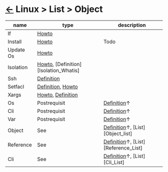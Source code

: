 <head><link rel="stylesheet" href="../../../md.css"/><script src="../../../md.js"></script></head>

[//]: #(Reference)
[Repo_Readme]:    ../README.md
[Install_Howto]:   ../howto/install_howto.md
[If_Howto]:        ../howto/if_howto.md
[Setfacl_Howto]:   ../howto/setfacl_howto.md
[Setfacl_Whatis]:  ../whatis/setfacl_whatis.md
[Ssh_Whatis]:      ../../ssh/README.md
[Update_Howto]:    ../howto/update_howto.md
[Xargs_Whatis]:    ../whatis/xargs_whatis.md
[Xargs_Howto]:     ../howto/xargs_howto.md


# [&larr;][Repo_Readme] Linux > List > Object

|name|type|description|
|-|-|-|
|If|[Howto][If_Howto]|
|Install|[Howto](.)|Todo
|Update Os|[Howto][Update_Howto]|
|Isolation|[Howto](.), [Definition][Isolation_Whatis]|
|Ssh|[Definition][Ssh_Whatis]|
|Setfacl|[Definition][Setfacl_Whatis], [Howto][Setfacl_Howto]|
|Xargs|[Howto][Xargs_Howto], [Definition][Xargs_Whatis]|
|Os|Postrequisit|[Definition](.)&#8593;|Terminology
|Cli|Postrequisit|[Definition](.)&#8593;|Terminology
|Var|Postrequisit|[Definition](.)&#8593;|Terminology
|Object|See|[Definition](.)&#8593;, [List][Object_list]|List of Whatis,Howto, List
|Reference|See|[Definition](.)&#8593;, [List][Reference_List]|List of external references
|Cli|See|[Definition](.)&#8593;, [List][Cli_List]|List of cli

<br>
